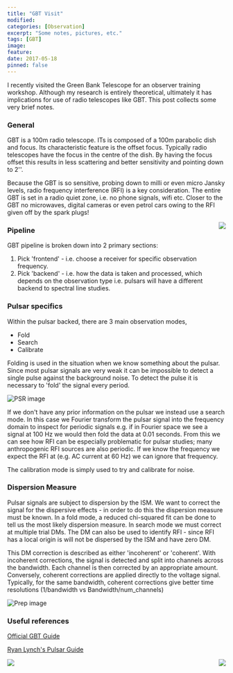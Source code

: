 ```yaml
---
title: "GBT Visit"
modified:
categories: [Observation]
excerpt: "Some notes, pictures, etc."
tags: [GBT]
image:
feature:
date: 2017-05-18
pinned: false
---
```


I recently visited the Green Bank Telescope for an observer training workshop. Although my research is entirely theoretical, ultimately it has implications for use of radio telescopes like GBT. This post collects some very brief notes.

### General
GBT is a 100m radio telescope. ITs is composed of a 100m parabolic dish and focus. Its characteristic feature is the offset focus. Typically radio telescopes have the focus in the centre of the dish. By having the focus offset this results in less scattering and better sensitivity and pointing down to 2''.

Because the GBT is so sensitive, probing down to milli or even micro Jansky levels, radio frequency interference (RFI) is a key consideration. The entire GBT is set in a radio quiet zone, i.e. no phone signals, wifi etc. Closer to the GBT no microwaves, digital cameras or even petrol cars owing to the RFI given off by the spark plugs!

<img src="http://tomkimpson.com/images/GBT3.jpg" align="right">

### Pipeline

GBT pipeline is broken down into 2 primary sections:

1. Pick 'frontend' - i.e. choose a receiver for specific observation frequency.
2. Pick 'backend' - i.e. how the data is taken and processed, which depends on the observation type i.e. pulsars will have a different backend to spectral line studies.

### Pulsar specifics
Within the pulsar backed, there are 3 main observation modes,

* Fold
* Search
* Calibrate


Folding is used in the situation when we know something about the pulsar. Since most pulsar signals are very weak it can be impossible to detect a single pulse against the background noise. To detect the pulse it is necessary to 'fold' the signal every period.

![PSR image](http://tomkimpson.com/images/psrfolding.png)

If we don't have any prior information on the pulsar we instead use a search mode. In this case we Fourier transform the pulsar signal into the frequency domain to inspect for periodic signals e.g. if in Fourier space we see a signal at 100 Hz we would then fold the data at 0.01 seconds. From this we can see how RFI can be especially problematic for pulsar studies; many anthropogenic RFI sources are also periodic. If we know the frequency we expect the RFI at (e.g. AC current at 60 Hz) we can ignore that frequency.

The calibration mode is simply used to try and calibrate for noise.  


### Dispersion Measure

Pulsar signals are subject to dispersion by the ISM. We want to correct the signal for the dispersive effects - in order to do this the dispersion measure must be known. In a fold mode, a reduced chi-squared fit can be done to tell us the most likely dispersion measure. In search mode we must correct at multiple trial DMs. The DM can also be used to identify RFI - since RFI has a local origin is will not be dispersed by the ISM and have zero DM.

This DM correction is described as either 'incoherent' or 'coherent'.
With incoherent corrections, the signal is detected and split into channels across the bandwidth. Each channel is then corrected by an appropriate amount. Conversely, coherent corrections are applied directly to the voltage signal. Typically, for the same bandwidth, coherent corrections give better time resolutions (1/bandwidth vs Bandwidth/num_channels)

![Prep image](http://tomkimpson.com/images/prepfold.png)


### Useful references
[Official GBT Guide](https://science.nrao.edu/facilities/gbt/observing/GBTog.pdf)

[Ryan Lynch's Pulsar Guide](http://pulsarsearchcollaboratory.com/wp-content/uploads/2016/01/PSC_search_guide.pdf)


<img src="http://tomkimpson.com/images/GBT1.jpg" align="left">
<img src="http://tomkimpson.com/images/GBT2.jpg" align="right">
